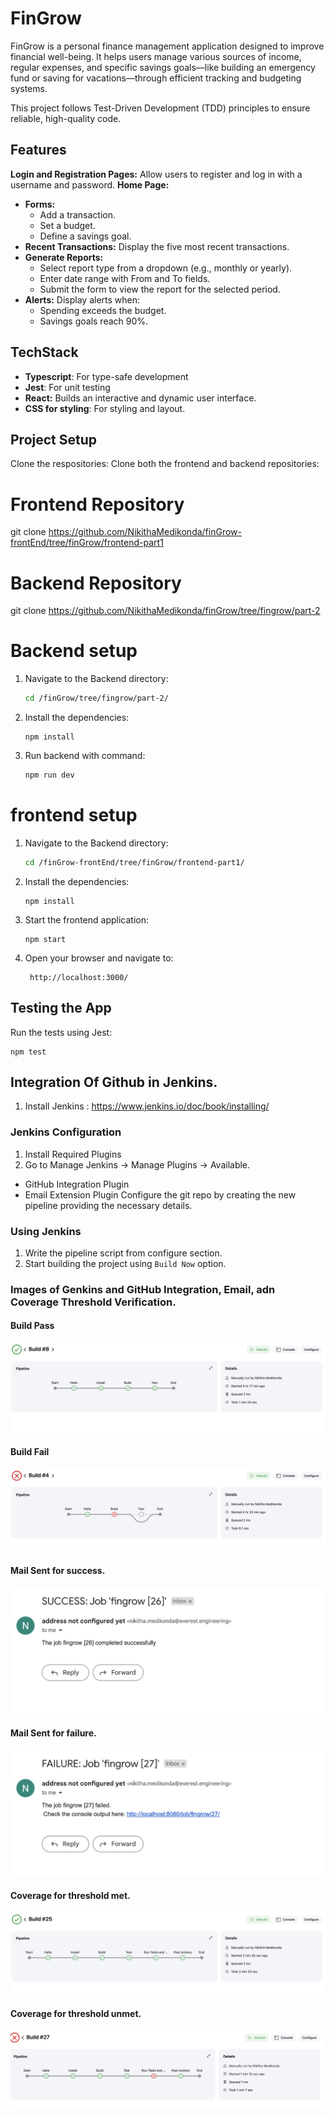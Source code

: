 # FinGrow

FinGrow is a personal finance management application designed to improve financial well-being. It helps users manage various sources of income, regular expenses, and specific savings goals—like building an emergency fund or saving for vacations—through efficient tracking and budgeting systems.

This project follows Test-Driven Development (TDD) principles to ensure reliable, high-quality code.

## Features

**Login and Registration Pages:** Allow users to register and log in with a username and password.
**Home Page:**
- **Forms:**
  - Add a transaction.
  - Set a budget.
  - Define a savings goal.
- **Recent Transactions:** Display the five most recent transactions.
- **Generate Reports:**
  - Select report type from a dropdown (e.g., monthly or yearly).
  - Enter date range with From and To fields.
  - Submit the form to view the report for the selected period.
- **Alerts:** Display alerts when:
  - Spending exceeds the budget.
  - Savings goals reach 90%.

## TechStack

- **Typescript**: For type-safe development
- **Jest**: For unit testing
- **React:** Builds an interactive and dynamic user interface.
- **CSS for styling**: For styling and layout.

## Project Setup

Clone the respositories:
Clone both the frontend and backend repositories:

# Frontend Repository
git clone https://github.com/NikithaMedikonda/finGrow-frontEnd/tree/finGrow/frontend-part1

# Backend Repository
git clone https://github.com/NikithaMedikonda/finGrow/tree/fingrow/part-2


# Backend setup

1. Navigate to the Backend directory:
    ```sh
    cd /finGrow/tree/fingrow/part-2/
    ```
2. Install the dependencies:
    ```
    npm install
    ```

3. Run backend with command:
    ```sh
    npm run dev
    ```

# frontend setup

1. Navigate to the Backend directory:
    ```sh
    cd /finGrow-frontEnd/tree/finGrow/frontend-part1/
    ```
2. Install the dependencies:
    ```
    npm install
    ```

3. Start the frontend application:
    ```
    npm start
    ```

4. Open your browser and navigate to:
    ```
     http://localhost:3000/
    ```


## Testing the App
Run the tests using Jest:

    npm test

## Integration Of Github in Jenkins.
1. Install Jenkins : https://www.jenkins.io/doc/book/installing/

### Jenkins Configuration
1. Install Required Plugins
2. Go to Manage Jenkins -> Manage Plugins -> Available.
  * GitHub Integration Plugin
  * Email Extension Plugin
Configure the git repo by creating the new pipeline providing the necessary details.

### Using Jenkins
1. Write the pipeline script from configure section.
2. Start building the project using `Build Now` option.

### Images of Genkins and GitHub Integration, Email, adn Coverage Threshold Verification.
#### Build Pass
![Build Pass](public/Build-pass.png)
#### Build Fail
![Build Fail](public/Build-fail.png)
#### Mail Sent for success.
![Mail success](public/email-for-success.png)
#### Mail Sent for failure.
![Mail failure](public/email-for-failure.png)
#### Coverage for threshold met.
![coverage covered](public/coverage-covered.png)
#### Coverage for threshold unmet.
![coverage not met](public/coverage-not-met.png)
